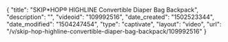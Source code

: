 {
    "title": "SKIP*HOP&reg; HIGHLINE Convertible Diaper Bag Backpack",
    "description": "",
    "videoid": "109992516",
    "date_created": "1502523344",
    "date_modified": "1504247454",
    "type": "captivate",
    "layout": "video",
    "url": "\/v\/skip-hop-highline-convertible-diaper-bag-backpack\/109992516"
}